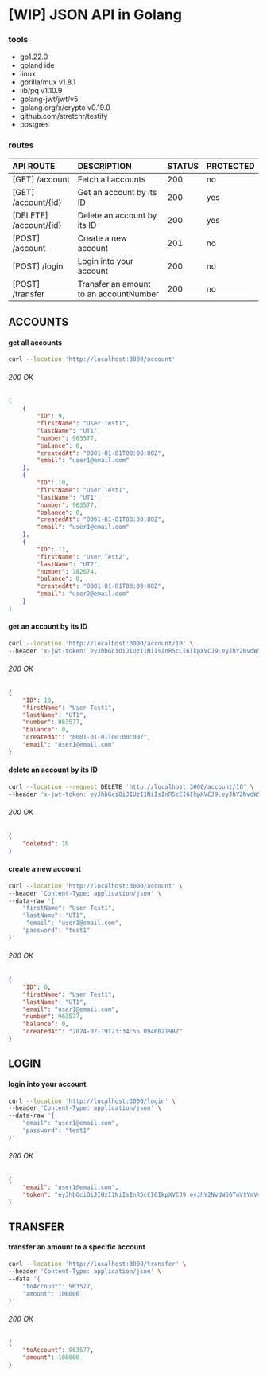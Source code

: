 # [WIP] JSON API in Golang

### tools
- go1.22.0
- goland ide
- linux
- gorilla/mux v1.8.1
- lib/pq v1.10.9
- golang-jwt/jwt/v5
- golang.org/x/crypto v0.19.0
- github.com/stretchr/testify
- postgres

### routes

| API ROUTE		            | DESCRIPTION                            | STATUS | PROTECTED |
|:-----------------------|:---------------------------------------|:-------|:----------|
| [GET] /account	        | Fetch all accounts                     | 200    | no        |
| [GET] /account/{id}    | Get an account by its ID               | 200    | yes       |
| [DELETE] /account/{id} | Delete an account by its ID            | 200    | yes       |
| [POST] /account        | Create a new account                   | 201    | no        |
| [POST] /login          | Login into your account                | 200    | no        |
| [POST] /transfer       | Transfer an amount to an accountNumber | 200    | no        |


## ACCOUNTS

#### get all accounts
```bash
curl --location 'http://localhost:3000/account'
```
###### 200 OK
``` json
[
    {
        "ID": 9,
        "firstName": "User Test1",
        "lastName": "UT1",
        "number": 963577,
        "balance": 0,
        "createdAt": "0001-01-01T00:00:00Z",
        "email": "user1@email.com"
    },
    {
        "ID": 10,
        "firstName": "User Test1",
        "lastName": "UT1",
        "number": 963577,
        "balance": 0,
        "createdAt": "0001-01-01T00:00:00Z",
        "email": "user1@email.com"
    },
    {
        "ID": 11,
        "firstName": "User Test2",
        "lastName": "UT2",
        "number": 782674,
        "balance": 0,
        "createdAt": "0001-01-01T00:00:00Z",
        "email": "user2@email.com"
    }
]
```

#### get an account by its ID
```bash
curl --location 'http://localhost:3000/account/10' \
--header 'x-jwt-token: eyJhbGciOiJIUzI1NiIsInR5cCI6IkpXVCJ9.eyJhY2NvdW50TnVtYmVyIjo5NjM1NzcsImVtYWlsIjoidXNlcjFAZW1haWwuY29tIiwiZXhwaXJlc0F0IjoxNTE2MjM5MDIyLCJpZCI6MH0.CLsKx-4dmyvSZwNIZVdPrUYbnNwpmk0RV0eP2IcSt2w'
```
###### 200 OK
``` json
{
    "ID": 10,
    "firstName": "User Test1",
    "lastName": "UT1",
    "number": 963577,
    "balance": 0,
    "createdAt": "0001-01-01T00:00:00Z",
    "email": "user1@email.com"
}
```

#### delete an account by its ID
```bash
curl --location --request DELETE 'http://localhost:3000/account/10' \
--header 'x-jwt-token: eyJhbGciOiJIUzI1NiIsInR5cCI6IkpXVCJ9.eyJhY2NvdW50TnVtYmVyIjo5NjM1NzcsImVtYWlsIjoidXNlcjFAZW1haWwuY29tIiwiZXhwaXJlc0F0IjoxNTE2MjM5MDIyLCJpZCI6MTB9.fXgASXwuP5QvfoTD2fiaP8E1JpNtVbHTsjTKX0K7oes'
```
###### 200 OK
``` json
{
    "deleted": 10
}
```

#### create a new account
```bash
curl --location 'http://localhost:3000/account' \
--header 'Content-Type: application/json' \
--data-raw '{
    "firstName": "User Test1",
    "lastName": "UT1",
     "email": "user1@email.com",
    "password": "test1"
}'
```
###### 200 OK
``` json
{
    "ID": 0,
    "firstName": "User Test1",
    "lastName": "UT1",
    "email": "user1@email.com",
    "number": 963577,
    "balance": 0,
    "createdAt": "2024-02-19T23:34:55.094602198Z"
}
```

## LOGIN

#### login into your account
```bash
curl --location 'http://localhost:3000/login' \
--header 'Content-Type: application/json' \
--data-raw '{
    "email": "user1@email.com",
    "password": "test1"
}'
```
###### 200 OK
``` json
{
    "email": "user1@email.com",
    "token": "eyJhbGciOiJIUzI1NiIsInR5cCI6IkpXVCJ9.eyJhY2NvdW50TnVtYmVyIjo5NjM1NzcsImVtYWlsIjoidXNlcjFAZW1haWwuY29tIiwiZXhwaXJlc0F0IjoxNTE2MjM5MDIyLCJpZCI6OX0.bba0mT7yltn-9AGL6s2H9fA73loeLMBGCC7aOc1vcM8"
}
```

## TRANSFER

#### transfer an amount to a specific account
```bash
curl --location 'http://localhost:3000/transfer' \
--header 'Content-Type: application/json' \
--data '{
    "toAccount": 963577,
    "amount": 100000
}'
```
###### 200 OK
``` json
{
    "toAccount": 963577,
    "amount": 100000
}
```